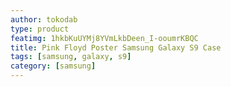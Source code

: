 ```yaml
---
author: tokodab
type: product
featimg: 1hkbKuUYMj8YVmLkbDeen_I-ooumrKBQC
title: Pink Floyd Poster Samsung Galaxy S9 Case
tags: [samsung, galaxy, s9]
category: [samsung]
---
```

